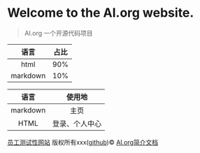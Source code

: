 
# Welcome to the AI.org website.

>AI.org 一个开源代码项目

|语言|占比|
|:--:|:--:|
|html|90%|
|markdown|10%|

|语言|使用地|
|:--:|:--:|
|markdown|主页|
|HTML|登录、个人中心|

[员工测试性网站](https://317886.github.io/hjl.github.io/)
版权所有xxx([github](https://github.com/317886))©
[AI.org简介文档](C:\Users\admin\Desktop\signin.md)
